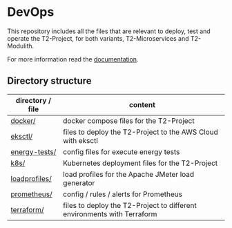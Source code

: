# DevOps

This repository includes all the files that are relevant to deploy, test and operate the T2-Project, for both variants, T2-Microservices and T2-Modulith.

For more information read the [documentation](https://t2-documentation.readthedocs.io/en/latest/).

## Directory structure

| directory / file | content |
| ---------------- | ------- |
| [docker/](./docker/) | docker compose files for the T2-Project |
| [eksctl/](./eksctl/) | files to deploy the T2-Project to the AWS Cloud with eksctl |
| [energy-tests/](./energy-tests/) | config files for execute energy tests |
| [k8s/](./k8s/) | Kubernetes deployment files for the T2-Project |
| [loadprofiles/](./loadprofiles/) | load profiles for the Apache JMeter load generator |
| [prometheus/](./prometheus/) | config / rules / alerts for Prometheus |
| [terraform/](./terraform/) | files to deploy the T2-Project to different environments with Terraform |
